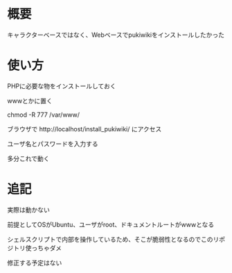 概要
=====

キャラクターベースではなく、Webベースでpukiwikiをインストールしたかった


使い方
=====

PHPに必要な物をインストールしておく

wwwとかに置く

chmod -R 777 /var/www/

ブラウザで http://localhost/install_pukiwiki/ にアクセス

ユーザ名とパスワードを入力する

多分これで動く

追記
=====

実際は動かない

前提としてOSがUbuntu、ユーザがroot、ドキュメントルートがwwwとなる

シェルスクリプトで内部を操作しているため、そこが脆弱性となるのでこのリポジトリ使っちゃダメ

修正する予定はない
